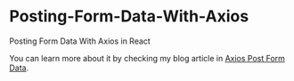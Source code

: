 # Posting-Form-Data-With-Axios

Posting Form Data With Axios in React 

You can learn more about it by checking my blog article in <a href="https://www.operationdev.com/blog/axios-post-form-data/">Axios Post Form Data</a>.
